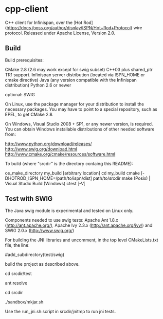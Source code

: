 # cpp-client #

C++ client for Infinispan, over the [Hot Rod] (https://docs.jboss.org/author/display/ISPN/Hot+Rod+Protocol) wire protocol.
Released under Apache License, Version 2.0.

## Build ##

Build prerequisites: 

  CMake 2.8 (2.6 may work except for swig subset)
  C++03 plus shared_ptr TR1 support.
  Infinispan server distribution (located via ISPN_HOME or cmake directive)
  Java (any version compatible with the Infinispan distribution)
  Python 2.6 or newer
  
optional: SWIG

On Linux, use the package manager for your distribution to install the
necessary packages.  You may have to point to a special repository,
such as EPEL, to get CMake 2.8.

On Windows, Visual Studio 2008 + SP1, or any newer version, is
required.  You can obtain Windows installable distributions of other
needed software from:

  http://www.python.org/download/releases/
  http://www.swig.org/download.html
  http://www.cmake.org/cmake/resources/software.html
  

To build (where "srcdir" is the directory containg this README):

  os_make_directory my_build  [arbitrary location]
  cd my_build
  cmake [-DHOTROD_ISPN_HOME=/path/to/ispn/dist] path/to/srcdir
  make (Posix) | Visual Studio Build (Windows)
  ctest [-V]

## Test with SWIG ##
The Java swig module is experimental and tested on Linux only.

Components needed to use swig tests: 
Apache Ant 1.8.x (http://ant.apache.org/), Apache Ivy 2.3.x (http://ant.apache.org/ivy/) and SWIG 2.0.x (http://www.swig.org/)

For building the JNI libraries and uncomment, in the top level CMakeLists.txt file, the line:

  #add_subdirectory(test/swig)
  
  build the project as described above.
  
  cd srcdir/test
  
  ant resolve
  
  cd srcdir
  
  ./sandbox/mkjar.sh

Use the run_jni.sh script in srcdir/jnitmp to run jni tests.

